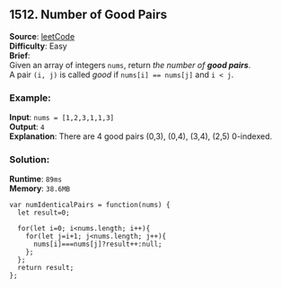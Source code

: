 ## 1512. Number of Good Pairs   

**Source**: [leetCode](https://leetcode.com/problems/number-of-good-pairs/)  
**Difficulty**: Easy   
**Brief**:     
Given an array of integers ``nums``, return *the number of* ***good pairs***.   
A pair ``(i, j)`` is called *good* if ``nums[i] == nums[j]`` and ``i < j``.

### Example:
**Input**: ``nums = [1,2,3,1,1,3]``   
**Output**: ``4``   
**Explanation**: There are 4 good pairs (0,3), (0,4), (3,4), (2,5) 0-indexed.   


### Solution:
**Runtime**: ``89ms``   
**Memory**: ``38.6MB``   
```
var numIdenticalPairs = function(nums) {
  let result=0;
  
  for(let i=0; i<nums.length; i++){
    for(let j=i+1; j<nums.length; j++){
      nums[i]===nums[j]?result++:null;
    };
  };
  return result;
};
```
